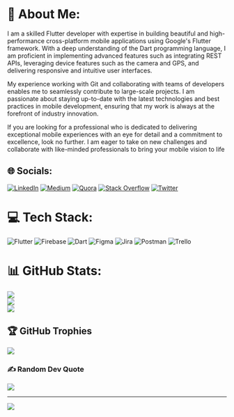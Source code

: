 # 💫 About Me:
I am a skilled Flutter developer with expertise in building beautiful and high-performance cross-platform mobile applications using Google's Flutter framework. With a deep understanding of the Dart programming language, I am proficient in implementing advanced features such as integrating REST APIs, leveraging device features such as the camera and GPS, and delivering responsive and intuitive user interfaces.

My experience working with Git and collaborating with teams of developers enables me to seamlessly contribute to large-scale projects. I am passionate about staying up-to-date with the latest technologies and best practices in mobile development, ensuring that my work is always at the forefront of industry innovation.

If you are looking for a professional who is dedicated to delivering exceptional mobile experiences with an eye for detail and a commitment to excellence, look no further. I am eager to take on new challenges and collaborate with like-minded professionals to bring your mobile vision to life


## 🌐 Socials:
[![LinkedIn](https://img.shields.io/badge/LinkedIn-%230077B5.svg?logo=linkedin&logoColor=white)](https://linkedin.com/in/https://www.linkedin.com/in/adzumrjada/) [![Medium](https://img.shields.io/badge/Medium-12100E?logo=medium&logoColor=white)](https://medium.com/@https://medium.com/@adzumrjada) [![Quora](https://img.shields.io/badge/Quora-%23B92B27.svg?logo=Quora&logoColor=white)](https://quora.com/profile/https://www.quora.com/profile/Abdulaziz-Umar-Jada) [![Stack Overflow](https://img.shields.io/badge/-Stackoverflow-FE7A16?logo=stack-overflow&logoColor=white)](https://stackoverflow.com/users/https://stackoverflow.com/users/7685942/adzumr) [![Twitter](https://img.shields.io/badge/Twitter-%231DA1F2.svg?logo=Twitter&logoColor=white)](https://twitter.com/https://twitter.com/adzumrjada) 

# 💻 Tech Stack:
![Flutter](https://img.shields.io/badge/Flutter-%2302569B.svg?style=for-the-badge&logo=Flutter&logoColor=white) ![Firebase](https://img.shields.io/badge/firebase-%23039BE5.svg?style=for-the-badge&logo=firebase) ![Dart](https://img.shields.io/badge/dart-%230175C2.svg?style=for-the-badge&logo=dart&logoColor=white) 	![Figma](https://img.shields.io/badge/figma-%23F24E1E.svg?style=for-the-badge&logo=figma&logoColor=white) ![Jira](https://img.shields.io/badge/jira-%230A0FFF.svg?style=for-the-badge&logo=jira&logoColor=white) ![Postman](https://img.shields.io/badge/Postman-FF6C37?style=for-the-badge&logo=postman&logoColor=white) ![Trello](https://img.shields.io/badge/Trello-%23026AA7.svg?style=for-the-badge&logo=Trello&logoColor=white)
# 📊 GitHub Stats:
![](https://github-readme-stats.vercel.app/api?username=Adzumr&theme=vue&hide_border=false&include_all_commits=false&count_private=false)<br/>
![](https://github-readme-streak-stats.herokuapp.com/?user=Adzumr&theme=vue&hide_border=false)<br/>
![](https://github-readme-stats.vercel.app/api/top-langs/?username=Adzumr&theme=vue&hide_border=false&include_all_commits=false&count_private=false&layout=compact)

## 🏆 GitHub Trophies
![](https://github-profile-trophy.vercel.app/?username=Adzumr&theme=radical&no-frame=true&no-bg=true&margin-w=4)

### ✍️ Random Dev Quote
![](https://quotes-github-readme.vercel.app/api?type=horizontal&theme=dark)

---
[![](https://visitcount.itsvg.in/api?id=Adzumr&icon=0&color=0)](https://visitcount.itsvg.in)
